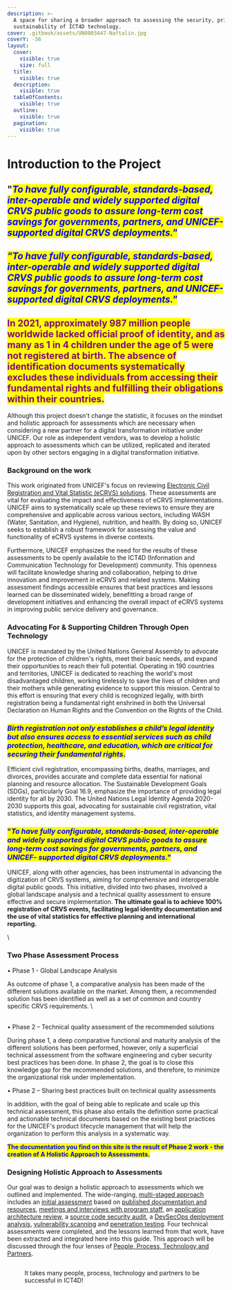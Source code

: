 ```yaml
---
description: >-
  A space for sharing a broader approach to assessing the security, privacy, and
  sustainability of ICT4D technology.
cover: .gitbook/assets/UN0803447-Naftalin.jpg
coverY: -56
layout:
  cover:
    visible: true
    size: full
  title:
    visible: true
  description:
    visible: true
  tableOfContents:
    visible: true
  outline:
    visible: true
  pagination:
    visible: true
---
```


# Introduction to the Project

## "_<mark style="color:blue;">To have fully configurable, standards-based, inter-operable and widely supported digital CRVS public goods to assure long-term cost savings for governments, partners, and UNICEF- supported digital CRVS deployments."</mark>_

## _<mark style="color:blue;">"To have fully configurable, standards-based, inter-operable and widely supported digital CRVS public goods to assure long-term cost savings for governments, partners, and UNICEF- supported digital CRVS deployments."</mark>_

## <mark style="color:purple;">In 2021, approximately 987 million people worldwide lacked official proof of identity, and as many as 1 in 4 children under the age of 5 were not registered at birth. The absence of identification documents systematically excludes these individuals from accessing their fundamental rights and fulfilling their obligations within their countries.</mark>

Although this project doesn't change the statistic, it focuses on the mindset and holistic approach for assessments which are necessary when considering a new partner for a digital transformation initiative under UNICEF.  Our role as independent vendors, was to develop a holistic approach to assessments which can be utilized, replicated and iterated upon by other sectors engaging in a digital transformation initiative.

### Background on the work

This work originated from UNICEF's focus on reviewing [Electronic Civil Registration and Vital Statistic (eCRVS) solutions](https://www.who.int/data/data-collection-tools/civil-registration-and-vital-statistics-\(crvs\)). These assessments are vital for evaluating the impact and effectiveness of eCRVS implementations. UNICEF aims to systematically scale up these reviews to ensure they are comprehensive and applicable across various sectors, including WASH (Water, Sanitation, and Hygiene), nutrition, and health. By doing so, UNICEF seeks to establish a robust framework for assessing the value and functionality of eCRVS systems in diverse contexts.&#x20;

Furthermore, UNICEF emphasizes the need for the results of these assessments to be openly available to the ICT4D (Information and Communication Technology for Development) community. This openness will facilitate knowledge sharing and collaboration, helping to drive innovation and improvement in eCRVS and related systems. Making assessment findings accessible ensures that best practices and lessons learned can be disseminated widely, benefitting a broad range of development initiatives and enhancing the overall impact of eCRVS systems in improving public service delivery and governance.&#x20;

### Advocating For & Supporting Children Through Open Technology

UNICEF is mandated by the United Nations General Assembly to advocate for the protection of children's rights, meet their basic needs, and expand their opportunities to reach their full potential. Operating in 190 countries and territories, UNICEF is dedicated to reaching the world's most disadvantaged children, working tirelessly to save the lives of children and their mothers while generating evidence to support this mission. Central to this effort is ensuring that every child is recognized legally, with birth registration being a fundamental right enshrined in both the Universal Declaration on Human Rights and the Convention on the Rights of the Child.&#x20;

### _<mark style="color:blue;">Birth registration not only establishes a child’s legal identity but also ensures access to essential services such as child protection, healthcare, and education, which are critical for securing their fundamental rights.</mark>_

Efficient civil registration, encompassing births, deaths, marriages, and divorces, provides accurate and complete data essential for national planning and resource allocation. The Sustainable Development Goals (SDGs), particularly Goal 16.9, emphasize the importance of providing legal identity for all by 2030. The United Nations Legal Identity Agenda 2020-2030 supports this goal, advocating for sustainable civil registration, vital statistics, and identity management systems.&#x20;

### <mark style="color:blue;">"</mark>_<mark style="color:blue;">To have fully configurable, standards-based, inter-operable and widely supported digital CRVS public goods to assure long-term cost savings for governments, partners, and UNICEF- supported digital CRVS deployments."</mark>_

UNICEF, along with other agencies, has been instrumental in advancing the digitization of CRVS systems, aiming for comprehensive and interoperable digital public goods. This initiative, divided into two phases, involved a global landscape analysis and a technical quality assessment to ensure effective and secure implementation. **The ultimate goal is to achieve 100% registration of CRVS events, facilitating legal identity documentation and the use of vital statistics for effective planning and international reporting.**&#x20;

\


### Two Phase Assessment Process

•	Phase 1 - Global Landscape Analysis

As outcome of phase 1, a comparative analysis has been made of the different solutions available on the market. Among them, a recommended solution has been identified as well as a set of common and country specific CRVS requirements.\
\
•	Phase 2 – Technical quality assessment of the recommended solutions

During phase 1, a deep comparative functional and maturity analysis of the different solutions has been performed, however, only a superficial technical assessment from the software engineering and cyber security best practices has been done. In phase 2, the goal is to close this knowledge gap for the recommended solutions, and therefore, to minimize the organizational risk under implementation.

•	Phase 2 – Sharing best practices built on technical quality assessments

In addition, with the goal of being able to replicate and scale up this technical assessment, this phase also entails the definition some practical and actionable technical documents based on the existing best practices for the UNICEF's product lifecycle management that will help the organization to perform this analysis in a systematic way.

<mark style="color:blue;">**The documentation you find on this site is the result of Phase 2 work - the creation of A Holistic Approach to Assessments.**</mark>

### Designing Holistic Approach to Assessments

Our goal was to design a holistic approach to assessments which we outlined and implemented. The wide-ranging, [multi-staged approach](process/an-iterative-process.md) includes an [initial assessment](process/audit-components-steps-and-timeline/) based on [published documentation and resources](process/audit-components-steps-and-timeline/assets-for-review/), [meetings and interviews with program staff](people/foundations.md), an [application architecture review](process/audit-components-steps-and-timeline/application-architecture.md), a [source code security audit](process/audit-components-steps-and-timeline/source-code-security.md), a [DevSecOps deployment analysis](process/audit-components-steps-and-timeline/devsecops.md), [vulnerability scanning](process/audit-components-steps-and-timeline/vulnerability-scanning.md) and [penetration testing](process/audit-components-steps-and-timeline/penetration-testing/). Four technical assessments were completed, and the lessons learned from that work, have been extracted and integrated here into this guide. This approach will be discussed through the four lenses of [People, Process, Technology and Partners](perspectives-in-four-ways.md).



<figure><img src="https://images.unsplash.com/photo-1582213782179-e0d53f98f2ca?crop=entropy&#x26;cs=srgb&#x26;fm=jpg&#x26;ixid=M3wxOTcwMjR8MHwxfHNlYXJjaHwyfHxwZW9wbGUlMjB0ZWFtfGVufDB8fHx8MTcxNTY0OTIxMHww&#x26;ixlib=rb-4.0.3&#x26;q=85" alt=""><figcaption><p>It takes many people, process, technology and partners to be successful in ICT4D!</p></figcaption></figure>

